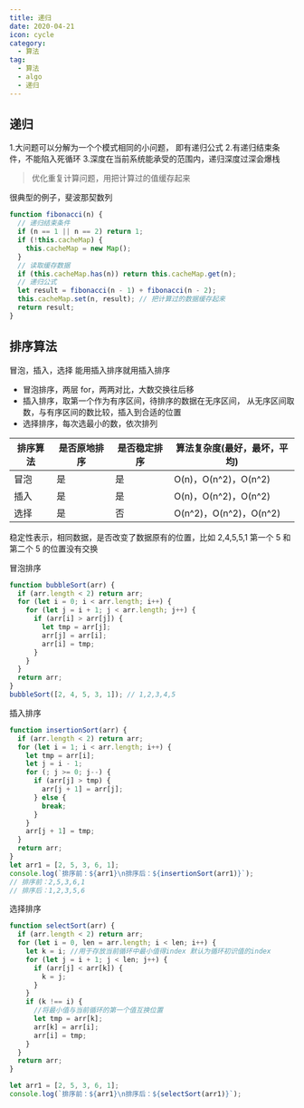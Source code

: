 ```yaml
---
title: 递归
date: 2020-04-21
icon: cycle
category:
  - 算法
tag:
  - 算法
  - algo
  - 递归
---
```

## 递归

1.大问题可以分解为一个个模式相同的小问题，
即有递归公式 2.有递归结束条件，不能陷入死循环 3.深度在当前系统能承受的范围内，递归深度过深会爆栈

> 优化重复计算问题，用把计算过的值缓存起来

很典型的例子，斐波那契数列

```js
function fibonacci(n) {
  // 递归结束条件
  if (n == 1 || n == 2) return 1;
  if (!this.cacheMap) {
    this.cacheMap = new Map();
  }
  // 读取缓存数据
  if (this.cacheMap.has(n)) return this.cacheMap.get(n);
  // 递归公式
  let result = fibonacci(n - 1) + fibonacci(n - 2);
  this.cacheMap.set(n, result); // 把计算过的数据缓存起来
  return result;
}
```

## 排序算法

冒泡，插入，选择
能用插入排序就用插入排序

- 冒泡排序，两层 for，两两对比，大数交换往后移
- 插入排序，取第一个作为有序区间，待排序的数据在无序区间，
  从无序区间取数，与有序区间的数比较，插入到合适的位置
- 选择排序，每次选最小的数，依次排列

| 排序算法 | 是否原地排序 | 是否稳定排序 | 算法复杂度(最好，最坏，平均) |
| -------- | ------------ | ------------ | ---------------------------- |
| 冒泡     | 是           | 是           | O(n)，O(n^2)，O(n^2)         |
| 插入     | 是           | 是           | O(n)，O(n^2)，O(n^2)         |
| 选择     | 是           | 否           | O(n^2)，O(n^2)，O(n^2)       |

稳定性表示，相同数据，是否改变了数据原有的位置，比如 2,4,5,5,1
第一个 5 和第二个 5 的位置没有交换

冒泡排序

```js
function bubbleSort(arr) {
  if (arr.length < 2) return arr;
  for (let i = 0; i < arr.length; i++) {
    for (let j = i + 1; j < arr.length; j++) {
      if (arr[i] > arr[j]) {
        let tmp = arr[j];
        arr[j] = arr[i];
        arr[i] = tmp;
      }
    }
  }
  return arr;
}
bubbleSort([2, 4, 5, 3, 1]); // 1,2,3,4,5
```

插入排序

```js
function insertionSort(arr) {
  if (arr.length < 2) return arr;
  for (let i = 1; i < arr.length; i++) {
    let tmp = arr[i];
    let j = i - 1;
    for (; j >= 0; j--) {
      if (arr[j] > tmp) {
        arr[j + 1] = arr[j];
      } else {
        break;
      }
    }
    arr[j + 1] = tmp;
  }
  return arr;
}
let arr1 = [2, 5, 3, 6, 1];
console.log(`排序前：${arr1}\n排序后：${insertionSort(arr1)}`);
// 排序前：2,5,3,6,1
// 排序后：1,2,3,5,6
```

选择排序

```js
function selectSort(arr) {
  if (arr.length < 2) return arr;
  for (let i = 0, len = arr.length; i < len; i++) {
    let k = i; //用于存放当前循环中最小值得index 默认为循环初识值的index
    for (let j = i + 1; j < len; j++) {
      if (arr[j] < arr[k]) {
        k = j;
      }
    }
    if (k !== i) {
      //将最小值与当前循环的第一个值互换位置
      let tmp = arr[k];
      arr[k] = arr[i];
      arr[i] = tmp;
    }
  }
  return arr;
}

let arr1 = [2, 5, 3, 6, 1];
console.log(`排序前：${arr1}\n排序后：${selectSort(arr1)}`);
```
